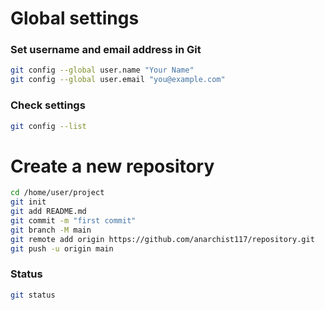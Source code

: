 # Global settings
### Set username and email address in Git
```bash
git config --global user.name "Your Name"
git config --global user.email "you@example.com"
```
### Check settings
```bash
git config --list
```

# Create a new repository
```bash
cd /home/user/project
git init
git add README.md
git commit -m "first commit"
git branch -M main
git remote add origin https://github.com/anarchist117/repository.git
git push -u origin main
```
### Status 
```bash
git status
```
